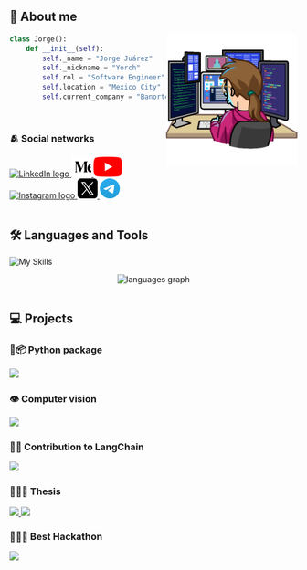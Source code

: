 <h2 align="left">👤 About me</h2>

<img align="right" width="230" src="./assets/dev.gif" alt="Developer GIF"/>

```python
class Jorge():
    def __init__(self):
        self._name = "Jorge Juárez"
        self._nickname = "Yorch"
        self.rol = "Software Engineer"
        self.location = "Mexico City"
        self.current_company = "Banorte"
```

<br>

<div align="left">
  <h3>🫂 Social networks</h3>
  <a href="https://linkedin.com/in/jorge-jrzz" target="_blank">
    <img src="https://skillicons.dev/icons?i=linkedin" 
    height="35" alt="LinkedIn logo"  />
  </a>
  <a href="https://medium.com/@jorgejrzz" target="_blank">
    <img src="./assets/medium_icon.svg"
    height="35" alt="Medium logo"  />
  </a>
  <a href="https://www.youtube.com/@jorge-jrzz" target="_blank">
    <img src="./assets/youtube_logo.png" 
    height="35" alt="youtube logo"  />
  </a>
  <a href="https://instagram.com/jorgejrzz" target="_blank">
    <img src="https://skillicons.dev/icons?i=instagram" 
    height="35" alt="Instagram logo"  />
  </a>
  <a href="https://x.com/jorge_jrzz" target="_blank">
    <img src="./assets/x_logo.svg" 
    height="35" alt="Instagram logo"  />
  </a>
  <a href="https://t.me/BAZKETO" target="_blank">
    <img src="./assets/telegram_logo.svg"
    height="35" alt="telegram logo"  />
  </a>
</div>

<br>

<h2 align="left"> 🛠 Languages and Tools</h2>

![My Skills](https://skillicons.dev/icons?i=python,java,js,dart,c,bash,aws,azure,gcp,mysql,mongodb,sqlite,redis,linux,docker,git,github,githubactions,react,flutter,spring,flask,html,css,md,latex,vscode,vite,vercel,raspberrypi,figma)

<div align="center">
  <img src="https://github-readme-stats.vercel.app/api/top-langs/?username=jorge-jrzz&layout=compact&hide=ShaderLab,VHDL,c%23" alt="languages graph"/>
</div>

<br>

<div align="left">
  <h2>💻 Projects</h2>

  <h3>🐍📦 Python package</h3>
  <a href="https://github.com/jorge-jrzz/Pynani">
    <img src="https://github-readme-stats.vercel.app/api/pin/?username=jorge-jrzz&repo=Pynani" />
  </a>

  <h3>👁️ Computer vision</h3>
  <a href="https://github.com/jorge-jrzz/ear_segmentation">
    <img src="https://github-readme-stats.vercel.app/api/pin/?username=jorge-jrzz&repo=ear_segmentation" />
  </a>

  <h3>🦜🔗 Contribution to LangChain</h3>
  <a href="https://github.com/langchain-ai/langchain-google/pull/688">
    <img src="https://github-readme-stats.vercel.app/api/pin/?username=langchain-ai&repo=langchain-google&show_owner=true" />
  </a>

  <h3>👨🏽‍🎓 Thesis</h3>
  <a href="https://github.com/jorge-jrzz/zolkin-frontend">
    <img src="https://github-readme-stats.vercel.app/api/pin/?username=jorge-jrzz&repo=zolkin-frontend" />
  </a>
  <a href="https://github.com/jorge-jrzz/zolkin-backend">
    <img src="https://github-readme-stats.vercel.app/api/pin/?username=jorge-jrzz&repo=zolkin-backend" />
  </a>

  <h3>🏊🏽‍♂️ Best Hackathon</h3>
  <a href="https://github.com/jorge-jrzz/Hackathon_SmartNorte">
    <img src="https://github-readme-stats.vercel.app/api/pin/?username=jorge-jrzz&repo=Hackathon_SmartNorte" />
  </a>
</div>
